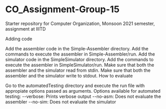 # CO_Assignment-Group-15

Starter repository for Computer Organization, Monsoon 2021 semester, assignment at IIITD

Adding code

Add the assembler code in the Simple-Assembler directory. Add the commands to execute the assembler in Simple-Assembler/run.
Add the simulator code in the SimpleSimulator directory. Add the commands to execute the assembler in SimpleSimulator/run.
Make sure that both the assembler and the simulator read from stdin.
Make sure that both the assembler and the simulator write to stdout.
How to evaluate

Go to the automatedTesting directory and execute the run file with appropiate options passed as arguments.
Options available for automated testing:
--verbose: Prints verbose output
--no-asm: Does not evaluate the assembler
--no-sim: Does not evaluate the simulator
